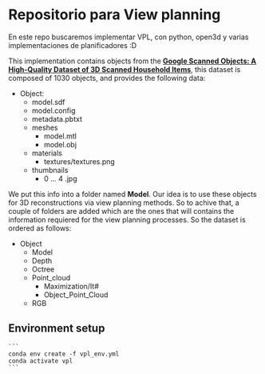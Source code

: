 # Repositorio para View planning 
En este repo buscaremos implementar VPL, con python, open3d y varias implementaciones de planificadores :D

This implementation contains objects from the [**Google Scanned Objects: A High-Quality Dataset of 3D Scanned Household Items**](https://research.google/blog/scanned-objects-by-google-research-a-dataset-of-3d-scanned-common-household-items/), this dataset is composed of 1030 objects, and provides the following data:
- Object:
    + model.sdf
    + model.config
    + metadata.pbtxt
    + meshes
        - model.mtl
        - model.obj
    + materials
        - textures/textures.png
    + thumbnails
        - 0 ... 4 .jpg

We put this info into a folder named **Model**. 
Our idea is to use these objects for 3D reconstructions via view planning methods. So to achive that, a couple of folders are added which are the ones that will contains the information requiered for the view planning processes.
So the dataset is ordered as follows:
- Object
    + Model
    + Depth
    + Octree
    + Point_cloud
        - Maximization/It#
        - Object_Point_Cloud
    + RGB



## Environment setup


    ```
	conda env create -f vpl_env.yml
	conda activate vpl
	```